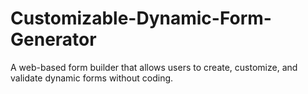 # Customizable-Dynamic-Form-Generator
A web-based form builder that allows users to create, customize, and validate dynamic forms without coding. 
